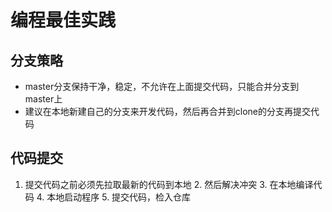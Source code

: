 # 编程最佳实践

## 分支策略
- master分支保持干净，稳定，不允许在上面提交代码，只能合并分支到master上
- 建议在本地新建自己的分支来开发代码，然后再合并到clone的分支再提交代码

## 代码提交
1. 提交代码之前必须先拉取最新的代码到本地
	2. 然后解决冲突
	3. 在本地编译代码
	4. 本地启动程序
	5. 提交代码，检入仓库

